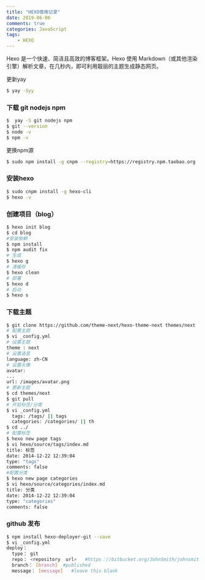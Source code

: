 ```yaml
---
title: "HEXO使用记录"
date: 2019-06-06
comments: true
categories: JavaScript
tags:
    - HEXO
---
```

Hexo 是一个快速、简洁且高效的博客框架。Hexo 使用 Markdown（或其他渲染引擎）解析文章，在几秒内，即可利用靓丽的主题生成静态网页。
 <!-- more -->

更新yay
```bash
$ yay -Syy
```
### 下载  git nodejs npm
```bash
$  yay -S git nodejs npm
$ git --version
$ node -v
$ npm -v
```
更换npm源
```bash
$ sudo npm install -g cnpm --registry=https://registry.npm.taobao.org
```
### 安装hexo
```bash
$ sudo cnpm install -g hexo-cli
$ hexo -v
```
### 创建项目（blog）
```bash
$ hexo init blog
$ cd blog
#安装依赖
$ npm install
$ npm audit fix
# 生成
$ hexo g
# 清缓存
$ hexo clean
# 部署
$ hexo d
# 启动
$ hexo s
```
### 下载主题
```bash
$ git clone https://github.com/theme-next/hexo-theme-next themes/next
# 配置主题
$ vi _config.yml
# 设置主题
theme : next
# 设置语音
language: zh-CN
# 设置头像
avatar:
...
url: /images/avatar.png
# 更新主题
$ cd themes/next
$ git pull
# 开启标签/分类
$ vi _config.yml
  tags: /tags/ || tags
  categories: /categories/ || th
$ cd ../
# 配置标签
$ hexo new page tags
$ vi hexo/source/tags/index.md
title: 标签
date: 2014-12-22 12:39:04
type: "tags"
comments: false
#配置分类
$ hexo new page categories
$ vi hexo/source/categories/index.md
title: 分类
date: 2014-12-22 12:39:04
type: "categories"
comments: false
```

### github 发布
```bash
$ npm install hexo-deployer-git --save
$ vi _config.yml
deploy：
  type： git    
  repo： <repository  url>   #https：//bitbucket.org/JohnSmith/johnsmith.bitbucket.io 
  branch： [branch]  #published 
  message： [message]   #leave this blank
```


